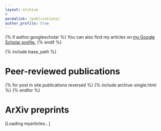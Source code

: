 ```yaml
---
layout: archive
#
permalink: /publications/
author_profile: true
---
```


{% if author.googlescholar %}
  You can also find my articles on <u><a href="{{author.googlescholar}}">my Google Scholar profile</a>.</u>
{% endif %}

{% include base_path %}

Peer-reviewed publications
======

{% for post in site.publications reversed %}
  {% include archive-single.html %}
{% endfor %}

ArXiv preprints
======

<script type="text/javascript">
<!--
var arxiv_authorid="http://arxiv.org/a/narayanchowdhury_a_1";
var arxiv_format="arxiv";
var arxiv_max_entries=0;       //show all articles
var arxiv_includeSummary=1;    //show abstracts (default is 0)
var arxiv_includeComments=0;   //do not show comments (default is 1)
//--></script>
<script type="text/javascript" src="http://arxiv.org/js/myarticles.js"></script>
<div id="arxivfeed">[Loading myarticles...]</div>
